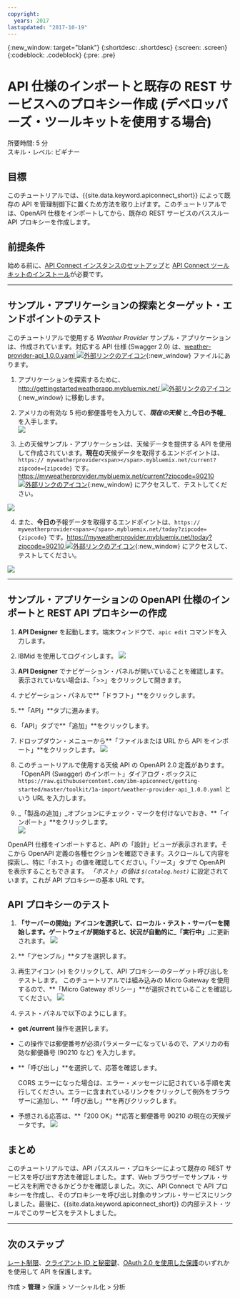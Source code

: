 ```yaml
---
copyright:
  years: 2017
lastupdated: "2017-10-19"
---
```


{:new_window: target="blank"}
{:shortdesc: .shortdesc}
{:screen: .screen}
{:codeblock: .codeblock}
{:pre: .pre}

# API 仕様のインポートと既存の REST サービスへのプロキシー作成 (デベロッパーズ・ツールキットを使用する場合)
所要時間: 5 分  
スキル・レベル: ビギナー  


## 目標
このチュートリアルでは、{{site.data.keyword.apiconnect_short}} によって既存の API を管理制御下に置くため方法を取り上げます。このチュートリアルでは、OpenAPI 仕様をインポートしてから、既存の REST サービスのパススルー API プロキシーを作成します。

## 前提条件
始める前に、[API Connect インスタンスのセットアップ](tut_prereq_set_up_apic_instance.html)と [API Connect ツールキットのインストール](tut_prereq_install_toolkit.html)が必要です。

---


## サンプル・アプリケーションの探索とターゲット・エンドポイントのテスト

このチュートリアルで使用する _Weather Provider_ サンプル・アプリケーションは、作成されています。対応する API 仕様 (Swagger 2.0) は、[weather-provider-api_1.0.0.yaml ![外部リンクのアイコン](../../../icons/launch-glyph.svg "外部リンクのアイコン")](https://raw.githubusercontent.com/ibm-apiconnect/getting-started/master/toolkit/1a-import/weather-provider-api_1.0.0.yaml){:new_window} ファイルにあります。

1. アプリケーションを探索するために、[http://gettingstartedweatherapp.mybluemix.net/ ![外部リンクのアイコン](../../../icons/launch-glyph.svg "外部リンクのアイコン")](http://gettingstartedweatherapp.mybluemix.net/){:new_window} に移動します。  
2. アメリカの有効な 5 桁の郵便番号を入力して、_**現在の天候**_ と_**今日の予報**_ を入手します。  
![](images/explore-weatherapp-1.png)

3. 上の天候サンプル・アプリケーションは、天候データを提供する API を使用して作成されています。**現在の**天候データを取得するエンドポイントは、`https:// myweatherprovider<span></span>.mybluemix.net/current?zipcode={zipcode}` です。[https://myweatherprovider.mybluemix.net/current?zipcode=90210 ![外部リンクのアイコン](../../../icons/launch-glyph.svg "外部リンクのアイコン")](https://myweatherprovider.mybluemix.net/current?zipcode=90210){:new_window} にアクセスして、テストしてください。  

  ![](images/explore-weatherapp-2.png)

4. また、**今日の**予報データを取得するエンドポイントは、`https:// myweatherprovider<span></span>.mybluemix.net/today?zipcode={zipcode}` です。[https://myweatherprovider.mybluemix.net/today?zipcode=90210 ![外部リンクのアイコン](../../../icons/launch-glyph.svg "外部リンクのアイコン")](https://myweatherprovider.mybluemix.net/today?zipcode=90210){:new_window} にアクセスして、テストしてください。  

  ![](images/explore-weatherapp-3.png)



---

## サンプル・アプリケーションの OpenAPI 仕様のインポートと REST API プロキシーの作成
1. **API Designer** を起動します。端末ウィンドウで、`apic edit` コマンドを入力します。
2. IBMid を使用してログインします。
    ![](images/screenshot_apic-edit_login.png)
3. **API Designer** でナビゲーション・パネルが開いていることを確認します。表示されていない場合は、「>>」をクリックして開きます。
4. ナビゲーション・パネルで**「ドラフト」**をクリックします。
5. **「API」**タブに進みます。
6. 「API」タブで**「追加」**をクリックします。
7. ドロップダウン・メニューから**「ファイルまたは URL から API をインポート」**をクリックします。
![](images/toolkit-import-1.png)
8. このチュートリアルで使用する天候 API の OpenAPI 2.0 定義があります。「OpenAPI (Swagger) のインポート」ダイアログ・ボックスに `https://raw.githubusercontent.com/ibm-apiconnect/getting-started/master/toolkit/1a-import/weather-provider-api_1.0.0.yaml` という URL を入力します。

9. _「製品の追加」_オプションにチェック・マークを付けないでおき、**「インポート」**をクリックします。  
    ![](images/screenshot_import-url.png)  

OpenAPI 仕様をインポートすると、API の「設計」ビューが表示されます。そこから OpenAPI 定義の各種セクションを確認できます。スクロールして内容を探索し、特に「ホスト」の値を確認してください。「ソース」タブで OpenAPI を表示することもできます。
_「ホスト」の値は `$(catalog.host)`_ に設定されています。これが API プロキシーの基本 URL です。
 


## API プロキシーのテスト

1. **「サーバーの開始」**アイコンを選択して、ローカル・テスト・サーバーを開始します。ゲートウェイが開始すると、状況が自動的に_**「実行中」**_に更新されます。
![](images/screenshot_start-server-1.png)

2. **「アセンブル」**タブを選択します。

3. 再生アイコン (>) をクリックして、API プロキシーのターゲット呼び出しをテストします。
   このチュートリアルでは組み込みの Micro Gateway を使用するので、**「Micro Gateway ポリシー」**が選択されていることを確認してください。
![](images/screenshot_test-0.png)

4. テスト・パネルで以下のようにします。
  - **get /current** 操作を選択します。  
  - この操作では郵便番号が必須パラメーターになっているので、アメリカの有効な郵便番号 (90210 など) を入力します。  
  - **「呼び出し」**を選択して、応答を確認します。

    CORS エラーになった場合は、エラー・メッセージに記されている手順を実行してください。エラーに含まれているリンクをクリックして例外をブラウザーに追加し、**「呼び出し」**を再びクリックします。
  
  - 予想される応答は、**「200 OK」**応答と郵便番号 90210 の現在の天候データです。
![](images/screenshot_test-1.png)    


## まとめ

このチュートリアルでは、API パススルー・プロキシーによって既存の REST サービスを呼び出す方法を確認しました。まず、Web ブラウザーでサンプル・サービスを利用できるかどうかを確認しました。次に、API Connect で API プロキシーを作成し、そのプロキシーを呼び出し対象のサンプル・サービスにリンクしました。最後に、{{site.data.keyword.apiconnect_short}} の内部テスト・ツールでこのサービスをテストしました。

---

## 次のステップ

[レート制限](tut_rate_limit.html)、[クライアント ID と秘密鍵](tut_secure_landing.html)、[OAuth 2.0 を使用した保護](tut_secure_oauth_2.html)のいずれかを使用して API を保護します。

作成 > **管理** > 保護 > ソーシャル化 > 分析
